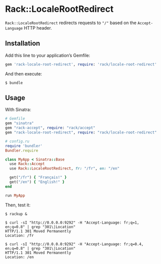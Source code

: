 # Rack::LocaleRootRedirect

`Rack::LocaleRootRedirect` redirects requests to `"/"` based on the `Accept-Language` HTTP header.

## Installation

Add this line to your application’s Gemfile:

```ruby
gem 'rack-locale-root-redirect', require: 'rack/locale-root-redirect'
```

And then execute:

```shell
$ bundle
```

## Usage

With Sinatra:

```ruby
# Gemfile
gem "sinatra"
gem "rack-accept", require: "rack/accept"
gem "rack-locale-root-redirect", require: "rack/locale-root-redirect"

# config.ru
require 'bundler'
Bundler.require

class MyApp < Sinatra::Base
  use Rack::Accept
  use Rack::LocaleRootRedirect, fr: "/fr", en: "/en"

  get("/fr") { "Français!" }
  get("/en") { "English!" }
end

run MyApp
```

Then, test it:

```shell
$ rackup &

$ curl -sI "http://0.0.0.0:9292" -H "Accept-Language: fr;q=1, en;q=0.8" | grep "301\|Location"
HTTP/1.1 301 Moved Permanently
Location: /fr

$ curl -sI "http://0.0.0.0:9292" -H "Accept-Language: fr;q=0.4, en;q=0.8" | grep "301\|Location"
HTTP/1.1 301 Moved Permanently
Location: /en
```
